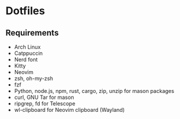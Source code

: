 # Dotfiles

## Requirements
- Arch Linux
- Catppuccin
- Nerd font
- Kitty
- Neovim
- zsh, oh-my-zsh
- fzf
- Python, node.js, npm, rust, cargo, zip, unzip for mason packages
- curl, GNU Tar for mason
- ripgrep, fd for Telescope
- wl-clipboard for Neovim clipboard (Wayland)
